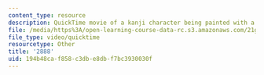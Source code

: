 ```yaml
---
content_type: resource
description: QuickTime movie of a kanji character being painted with a brush.
file: /media/https%3A/open-learning-course-data-rc.s3.amazonaws.com/21g-504-japanese-iv-spring-2009/194b48caf858c3dbe8dbf7bc3930030f_2888.mov
file_type: video/quicktime
resourcetype: Other
title: '2888'
uid: 194b48ca-f858-c3db-e8db-f7bc3930030f
---
```

